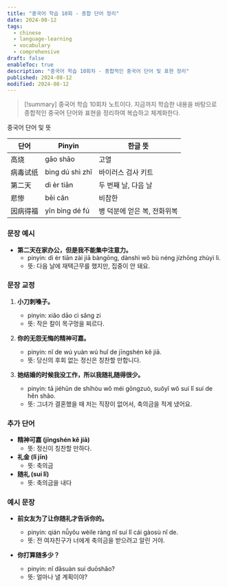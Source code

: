 ```yaml
---
title: "중국어 학습 10회 - 종합 단어 정리"
date: 2024-08-12
tags:
  - chinese
  - language-learning
  - vocabulary
  - comprehensive
draft: false
enableToc: true
description: "중국어 학습 10회차 - 종합적인 중국어 단어 및 표현 정리"
published: 2024-08-12
modified: 2024-08-12
---
```


> [!summary]
> 중국어 학습 10회차 노트이다. 지금까지 학습한 내용을 바탕으로 종합적인 중국어 단어와 표현을 정리하여 복습하고 체계화한다.

중국어 단어 및 뜻

|단어|Pinyin|한글 뜻|
|---|---|---|
|高烧|gāo shāo|고열|
|病毒试纸|bìng dú shì zhǐ|바이러스 검사 키트|
|第二天|dì èr tiān|두 번째 날, 다음 날|
|悲惨|bēi cǎn|비참한|
|因病得福|yīn bìng dé fú|병 덕분에 얻은 복, 전화위복|
### 문장 예시

- **第二天在家办公，但是我不能集中注意力。**
    - pinyin: dì èr tiān zài jiā bàngōng, dànshì wǒ bù néng jízhōng zhùyì lì.
    - 뜻: 다음 날에 재택근무를 했지만, 집중이 안 돼요.

### 문장 교정

1. **小刀刺嗓子。**
    
    - pinyin: xiǎo dāo cì sǎng zi
    - 뜻: 작은 칼이 목구멍을 찌르다.
2. **你的无怨无悔的精神可嘉。**
    
    - pinyin: nǐ de wú yuàn wú huǐ de jīngshén kě jiā.
    - 뜻: 당신의 후회 없는 정신은 칭찬할 만합니다.
3. **她结婚的时候我没工作，所以我随礼随得很少。**
    
    - pinyin: tā jiéhūn de shíhòu wǒ méi gōngzuò, suǒyǐ wǒ suí lǐ suí de hěn shǎo.
    - 뜻: 그녀가 결혼했을 때 저는 직장이 없어서, 축의금을 적게 냈어요.

### 추가 단어

- **精神可嘉 (jīngshén kě jiā)**
    - 뜻: 정신이 칭찬할 만하다.
- **礼金 (lǐ jīn)**
    - 뜻: 축의금
- **随礼 (suí lǐ)**
    - 뜻: 축의금을 내다

### 예시 문장

- **前女友为了让你随礼才告诉你的。**
    
    - pinyin: qián nǚyǒu wèile ràng nǐ suí lǐ cái gàosù nǐ de.
    - 뜻: 전 여자친구가 너에게 축의금을 받으려고 알린 거야.
- **你打算随多少？**
    
    - pinyin: nǐ dǎsuàn suí duōshǎo?
    - 뜻: 얼마나 낼 계획이야?